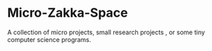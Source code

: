 # Micro-Zakka-Space
A collection of micro projects, small research projects , or some tiny computer science programs.
